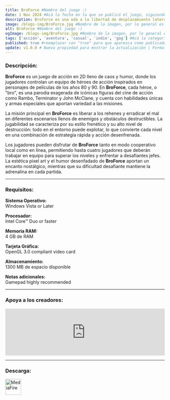 ```yaml
---
title: BroForce #Nombre del juego :)
date: 1 Nov 2024 #Acá la fecha en la que se publicó el juego, siguiendo este formato: Dia "30", Mes "Oct", Año "2024" = como debe quedar: 30 Oct 2024
description: Broforce es una oda a la libertad de desplazamiento lateral repleta de acción en la que controlas a una organización paramilitar tan musculada como mal financiada que se especializa en el uso excesivo de la fuerza. #Acá una mini descripción del juego
image: /blogs-img/BroForce.jpg #Nombre de la imagen, por lo general es exactamente el mismo nombre que el juego excluyendo lo ":" (Dos puntos)
alt: BroForce #Nombre del juego :)
ogImage: /blogs-img/BroForce.jpg #Nombre de la imagen, por lo general es exactamente el mismo nombre que el juego excluyendo lo ":" (Dos puntos)
tags: ['acción', 'aventura', 'casual', 'indie', 'gog'] #Acá la categoría o categorías del juego, si es más de una se coloca en este formato: ['categoría1', 'categoría2']
published: true #reemplazar con "true" para que aparezca como publicado
update: v1.0.0 # Nueva propiedad para mostrar la actualización | Formato: v1.0.0
---
```


<!--En VSCode seleccionando una palabra, por ejemplo: "BroForce" y apretando Ctrl+F2 se seleccionan todas las palabras iguales-->

### Descripción:
**BroForce** es un juego de acción en 2D lleno de caos y humor, donde los jugadores controlan un equipo de héroes de acción inspirados en personajes de películas de los años 80 y 90. En **BroForce**, cada héroe, o "bro", es una parodia exagerada de icónicas figuras del cine de acción como Rambo, Terminator y John McClane, y cuenta con habilidades únicas y armas especiales que aportan variedad a las misiones.

La misión principal en **BroForce** es liberar a los rehenes y erradicar el mal en diferentes escenarios llenos de enemigos y obstáculos destructibles. La jugabilidad se caracteriza por su estilo frenético y su alto nivel de destrucción: todo en el entorno puede explotar, lo que convierte cada nivel en una combinación de estrategia rápida y acción desenfrenada.

Los jugadores pueden disfrutar de **BroForce** tanto en modo cooperativo local como en línea, permitiendo hasta cuatro jugadores que deberán trabajar en equipo para superar los niveles y enfrentar a desafiantes jefes. La estética pixel art y el humor desenfadado de **BroForce** aportan un encanto nostálgico, mientras que su dificultad desafiante mantiene la adrenalina en cada partida.

<!--Prompt para Chat-GPT: Hazme una descripción para el juego "BroForce" y cada que menciones "BroForce" ponlo en negrita -->

---

### Requisitos:
**Sistema Operativo:**  
Windows Vista or Later

**Procesador:**  
Intel Core™ Duo or faster

**Memoria RAM:**  
4 GB de RAM

**Tarjeta Gráfica:**  
OpenGL 3.0 compliant video card

**Almacenamiento:**  
1300 MB de espacio disponible

**Notas adicionales:**  
Gamepad highly recommended

<!--Si falta o sobra un requisito se quita o se agrega manteniendo el mismo formato-->

---

### Apoya a los creadores:
<iframe src="https://store.steampowered.com/widget/274190/" frameborder="0" style="background-color: transparent; width: 100% !important; aspect-ratio: 646 / 190;"></iframe>

<!--Reemplazar los numeros (AppID) del juego (en este caso 274190) por el numero (AppID) correspondiente con el juego a publicar-->
<!--El AppID se encuentra en la URL del Juego en Steam-->

---

### Descarga:

[<img src="https://gist.github.com/cxmeel/0dbc95191f239b631c3874f4ccf114e2/raw/download.svg" alt="MediaFire" height="50" />](https://www.mediafire.com/file/mzqw331l5w0v1v5/BroForce.zip/file)

<!-- # se debe reemplazar por el link de descarga-->

<!--MediaFire se debe reemplazar por el servicio donde está subido el juego-->